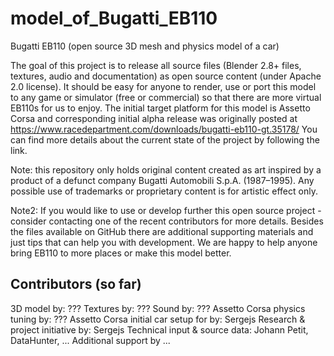 # model_of_Bugatti_EB110
Bugatti EB110 (open source 3D mesh and physics model of a car)

The goal of this project is to release all source files (Blender 2.8+ files, textures, audio and documentation) as open source content (under Apache 2.0 license). It should be easy for anyone to render, use or port this model to any game or simulator (free or commercial) so that there are more virtual EB110s for us to enjoy.
The initial target platform for this model is Assetto Corsa and corresponding initial alpha release was originally posted at https://www.racedepartment.com/downloads/bugatti-eb110-gt.35178/ You can find more details about the current state of the project by following the link.


Note: this repository only holds original content created as art inspired by a product of a defunct company Bugatti Automobili S.p.A. (1987–1995). Any possible use of trademarks or proprietary content is for artistic effect only.

Note2: If you would like to use or develop further this open source project - consider contacting one of the recent contributors for more details. Besides the files available on GitHub there are additional supporting materials and just tips that can help you with development. We are happy to help anyone bring EB110 to more places or make this model better.


## Contributors (so far)
3D model by:	???
Textures by:	???
Sound by:	???
Assetto Corsa physics tuning by:	???
Assetto Corsa initial car setup for by:	Sergejs
Research & project initiative by: Sergejs
Technical input & source data: 	Johann Petit, DataHunter, ...
Additional support by ...